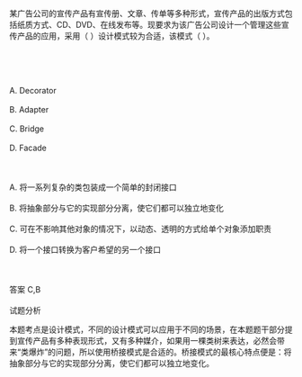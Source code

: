 <div class="detail lh2">某广告公司的宣传产品有宣传册、文章、传单等多种形式，宣传产品的出版方式包括纸质方式、CD、DVD、在线发布等。现要求为该广告公司设计一个管理这些宣传产品的应用，采用（  ）设计模式较为合适，该模式（  ）。<p><br/></p><br/><br/>A. Decorator<br/><br/>B. Adapter<br/><br/>C. Bridge<br/><br/>D. Facade<br/><br/><br/><br/>A. 将一系列复杂的类包装成一个简单的封闭接口<br/><br/>B. 将抽象部分与它的实现部分分离，使它们都可以独立地变化<br/><br/>C. 可在不影响其他对象的情况下，以动态、透明的方式给单个对象添加职责<br/><br/>D. 将一个接口转换为客户希望的另一个接口<br/><br/><br/><br/>答案 C,B<br/><br/>试题分析<br/><p>本题考点是设计模式，不同的设计模式可以应用于不同的场景，在本题题干部分提到宣传产品有多种表现形式，又有多种媒介，如果用一棵类树来表达，必然会带来“类爆炸”的问题，所以使用桥接模式是合适的。桥接模式的最核心特点便是：将抽象部分与它的实现部分分离，使它们都可以独立地变化。</p><p><br/></p></div>